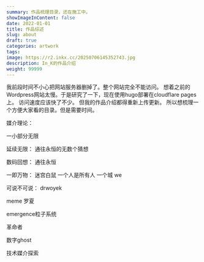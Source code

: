 ```yaml
---
summary: 作品梳理目录，还在施工中。
showImageInContent: false
date: 2022-01-01
title: 作品综述
slug: about
draft: true
categories: artwork
tags:
image: https://r2.inkx.cc/20250706145352743.jpg
description: In_K的作品介绍
weight: 99999
---
```

我前段时间不小心把网站服务器删掉了。整个网站完全不能访问。
想着之前的Wordpress网站太慢。于是研究了一下，现在使用hugo部署在cloudflare  pages上。
访问速度应该快了不少。
但我的作品介绍都得重新上传更新。
所以想梳理一个方便大家看的目录。但是需要时间。

媒介理论：


一小部分无限

延续无限：
通往永恒的无数个猜想

数码回想：
通往永恒


一即万物：
迷宫白鼠
一个人是所有人
一个城
we

可说不可说：
drwoyek

meme
罗夏


emergence粒子系统

革命者


数字ghost

技术媒介探索